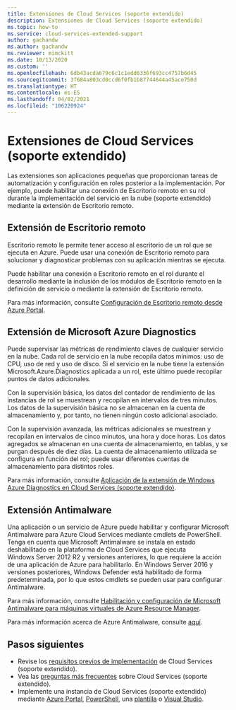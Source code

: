 ```yaml
---
title: Extensiones de Cloud Services (soporte extendido)
description: Extensiones de Cloud Services (soporte extendido)
ms.topic: how-to
ms.service: cloud-services-extended-support
author: gachandw
ms.author: gachandw
ms.reviewer: mimckitt
ms.date: 10/13/2020
ms.custom: ''
ms.openlocfilehash: 6db43acda679c6c1c1edd6336f693cc4757b6d45
ms.sourcegitcommit: 3f684a803cd0ccd6f0fb1b87744644a45ace750d
ms.translationtype: HT
ms.contentlocale: es-ES
ms.lasthandoff: 04/02/2021
ms.locfileid: "106220924"
---
```

# <a name="extensions-for-cloud-services-extended-support"></a>Extensiones de Cloud Services (soporte extendido)

Las extensiones son aplicaciones pequeñas que proporcionan tareas de automatización y configuración en roles posterior a la implementación. Por ejemplo, puede habilitar una conexión de Escritorio remoto en su rol durante la implementación del servicio en la nube (soporte extendido) mediante la extensión de Escritorio remoto.  

## <a name="remote-desktop-extension"></a>Extensión de Escritorio remoto

Escritorio remoto le permite tener acceso al escritorio de un rol que se ejecuta en Azure. Puede usar una conexión de Escritorio remoto para solucionar y diagnosticar problemas con su aplicación mientras se ejecuta.

Puede habilitar una conexión a Escritorio remoto en el rol durante el desarrollo mediante la inclusión de los módulos de Escritorio remoto en la definición de servicio o mediante la extensión de Escritorio remoto. 

Para más información, consulte [Configuración de Escritorio remoto desde Azure Portal](enable-rdp.md).

## <a name="windows-azure-diagnostics-extension"></a>Extensión de Microsoft Azure Diagnostics

Puede supervisar las métricas de rendimiento claves de cualquier servicio en la nube. Cada rol de servicio en la nube recopila datos mínimos: uso de CPU, uso de red y uso de disco. Si el servicio en la nube tiene la extensión Microsoft.Azure.Diagnostics aplicada a un rol, este último puede recopilar puntos de datos adicionales. 

Con la supervisión básica, los datos del contador de rendimiento de las instancias de rol se muestrean y recopilan en intervalos de tres minutos. Los datos de la supervisión básica no se almacenan en la cuenta de almacenamiento y, por tanto, no tienen ningún costo adicional asociado. 

Con la supervisión avanzada, las métricas adicionales se muestrean y recopilan en intervalos de cinco minutos, una hora y doce horas. Los datos agregados se almacenan en una cuenta de almacenamiento, en tablas, y se purgan después de diez días. La cuenta de almacenamiento utilizada se configura en función del rol; puede usar diferentes cuentas de almacenamiento para distintos roles. 

Para más información, consulte [Aplicación de la extensión de Windows Azure Diagnostics en Cloud Services (soporte extendido)](enable-wad.md).

## <a name="anti-malware-extension"></a>Extensión Antimalware
Una aplicación o un servicio de Azure puede habilitar y configurar Microsoft Antimalware para Azure Cloud Services mediante cmdlets de PowerShell. Tenga en cuenta que Microsoft Antimalware se instala en estado deshabilitado en la plataforma de Cloud Services que ejecuta Windows Server 2012 R2 y versiones anteriores, lo que requiere la acción de una aplicación de Azure para habilitarlo. En Windows Server 2016 y versiones posteriores, Windows Defender está habilitado de forma predeterminada, por lo que estos cmdlets se pueden usar para configurar Antimalware.

Para más información, consulte [Habilitación y configuración de Microsoft Antimalware para máquinas virtuales de Azure Resource Manager](https://docs.microsoft.com/azure/security/fundamentals/antimalware-code-samples#add-microsoft-antimalware-to-azure-cloud-service-using-extended-support).

Para más información acerca de Azure Antimalware, consulte [aquí](https://docs.microsoft.com/azure/security/fundamentals/antimalware).



## <a name="next-steps"></a>Pasos siguientes 
- Revise los [requisitos previos de implementación](deploy-prerequisite.md) de Cloud Services (soporte extendido).
- Vea las [preguntas más frecuentes](faq.md) sobre Cloud Services (soporte extendido).
- Implemente una instancia de Cloud Services (soporte extendido) mediante [Azure Portal](deploy-portal.md), [PowerShell](deploy-powershell.md), una [plantilla](deploy-template.md) o [Visual Studio](deploy-visual-studio.md).
